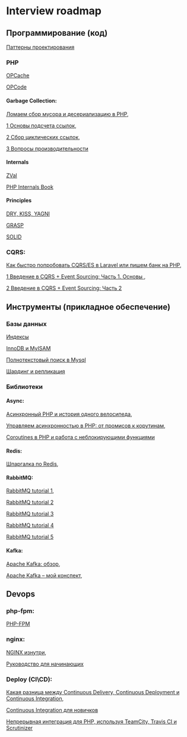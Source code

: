 # Interview roadmap

## Программирование (код) 
[Паттерны проектирования](https://refactoring.guru/ru/design-patterns/catalog)

### PHP

[OPCache](https://habr.com/ru/company/mailru/blog/310054/)

[OPCode](https://habr.com/ru/post/233129/)

#### Garbage Collection:

[Ломаем сбор мусора и десериализацию в PHP](https://habr.com/ru/company/mailru/blog/308242/),

[1 Основы подсчета ссылок](https://www.php.net/manual/ru/features.gc.refcounting-basics.php),

[2 Сбор циклических ссылок](https://www.php.net/manual/ru/features.gc.collecting-cycles.php),

[3 Вопросы производительности](https://www.php.net/manual/ru/features.gc.performance-considerations.php)

####  Internals

[ZVal](https://habr.com/ru/post/226707/)

[PHP Internals Book](https://romka.gitbooks.io/php-internals-book-ru/)

####  Principles

[DRY, KISS, YAGNI](https://habr.com/ru/post/144611/)

[GRASP](https://habr.com/ru/post/38323/)

[SOLID](https://ota-solid.now.sh/)

### CQRS:

[Как быстро попробовать CQRS/ES в Laravel или пишем банк на PHP](https://habr.com/ru/post/448000/),

[1 Введение в CQRS + Event Sourcing: Часть 1. Основы ](https://habr.com/ru/post/146429/),

[2 Введение в CQRS + Event Sourcing: Часть 2](https://habr.com/ru/post/149464/)

## Инструменты (прикладное обеспечение)

### Базы данных
    
[Индексы](https://ruhighload.com/%d0%98%d0%bd%d0%b4%d0%b5%d0%ba%d1%81%d1%8b+%d0%b2+mysql)

[InnoDB и MyISAM](https://ruhighload.com/%d0%a1%d1%80%d0%b0%d0%b2%d0%bd%d0%b5%d0%bd%d0%b8%d0%b5+innodb+%d0%b8+myisam)

[Полнотекстовый поиск в Mysql](https://ruhighload.com/%d0%9f%d0%be%d0%bb%d0%bd%d0%be%d1%82%d0%b5%d0%ba%d1%81%d1%82%d0%be%d0%b2%d1%8b%d0%b9+%d0%bf%d0%be%d0%b8%d1%81%d0%ba+%d0%b2+mysql)

[Шардинг и репликация](https://ruhighload.com/%d0%a8%d0%b0%d1%80%d0%b4%d0%b8%d0%bd%d0%b3+%d0%b8+%d1%80%d0%b5%d0%bf%d0%bb%d0%b8%d0%ba%d0%b0%d1%86%d0%b8%d1%8f)

### Библиотеки

#### Async:

[Асинхронный PHP и история одного велосипеда](https://habr.com/ru/post/451916/),

[Управляем асинхронностью в PHP: от промисов к корутинам](https://habr.com/ru/company/skyeng/blog/453296/),

[Coroutines в PHP и работа с неблокирующими функциями](https://habr.com/ru/post/164173/)

#### Redis:

[Шпаргалка по Redis](https://habr.com/ru/post/204354/),

#### RabbitMQ:

[RabbitMQ tutorial 1](https://habr.com/ru/post/149694/),

[RabbitMQ tutorial 2](https://habr.com/ru/post/150134/)

[RabbitMQ tutorial 3](https://habr.com/ru/post/200870/)

[RabbitMQ tutorial 4](https://habr.com/ru/post/201096/)

[RabbitMQ tutorial 5](https://habr.com/ru/post/201178/)

#### Kafka:

[Apache Kafka: обзор](https://habr.com/ru/company/piter/blog/352978/),

[Apache Kafka – мой конспект](https://habr.com/ru/post/354486/),

## Devops

### php-fpm:

[PHP-FPM](https://orkhanalyshov.com/blog/54)

### nginx:

[NGINX изнутри](https://habr.com/ru/post/260065/),

[Руководство для начинающих](https://nginx.org/ru/docs/beginners_guide.html)
   
### Deploy (CI\CD):

[Какая разница между Continuous Delivery, Continuous Deployment и Continuous Integration](https://qaat.ru/kakaya-raznica-mezhdu-continuous-delivery-continuous-deployment-i-continuous-integration/),

[Continuous Integration для новичков](https://habr.com/ru/post/352282/)

[Непрерывная интеграция для PHP, используя TeamCity, Travis CI и Scrutinizer](https://makedev.org/articles/ci.html)




